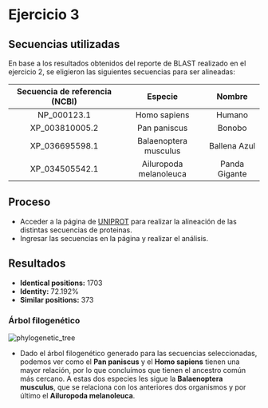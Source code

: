 # Ejercicio 3

## Secuencias utilizadas

En base a los resultados obtenidos del reporte de BLAST realizado en el ejercicio 2, se eligieron las siguientes secuencias para ser alineadas:

| Secuencia de referencia (NCBI) | Especie | Nombre |
|:---:|:---:|:---:|
| NP_000123.1 | Homo sapiens | Humano |
| XP_003810005.2 | Pan paniscus | Bonobo |
| XP_036695598.1 | Balaenoptera musculus | Ballena Azul |
| XP_034505542.1 | Ailuropoda melanoleuca | Panda Gigante |

## Proceso
- Acceder a la página de [UNIPROT](https://www.uniprot.org/align/) para realizar la alineación de las distintas secuencias de proteinas.
- Ingresar las secuencias en la página y realizar el análisis.

## Resultados
- __Identical positions:__ 1703
- __Identity:__ 72.192%
- __Similar positions:__ 373

### Árbol filogenético
![phylogenetic_tree](https://user-images.githubusercontent.com/25493851/137031040-d450c3aa-d695-4777-8e7b-df021f37f793.png)


- Dado el árbol filogenético generado para las secuencias seleccionadas, podemos ver como el **Pan paniscus** y el **Homo sapiens** tienen una mayor relación, por lo que concluímos que tienen el ancestro común más cercano. A estas dos especies les sigue la **Balaenoptera musculus**, que se relaciona con los anteriores dos organismos y por último el **Ailuropoda melanoleuca**.
